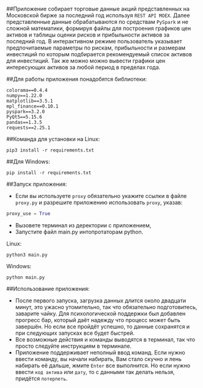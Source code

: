##Приложение собирает торговые данные акций представленных на Московской бирже за последний год используя `REST API MOEX`. Далее представленные данные обрабатываются по средствам `PySpark` и не сложной математики, формируя файлы для построения графиков цен активов и таблицы оценки рисков и прибыльности активов за последний год. В интерактивном режиме пользователь указывает предпочитаемые параметры по рискам, прибыльности и размерам инвестиций по которым подбирается рекомендуемый список активов для инвестиций. Так же можно можно вывести графики цен интересующих активов за любой период в пределах года.

##Для работы приложения понадобятся библиотеки:

```
colorama==0.4.4 
numpy==1.22.0
matplotlib==3.5.1
mpl_finance==0.10.1
pyspark==3.2.0
PyQt5==5.15.6
pandas==1.3.5
requests==2.25.1
```

##Команда для установки на Linux:

```
pip3 install -r requirements.txt
```

##Для Windows:

```
pip install -r requirements.txt
```

##Запуск приложения:

* Если вы используете `proxy` обязательно укажите ссылки в файле `proxy.py`
  и разрешите приложению использовать `proxy`, указав:

```python
proxy_use = True
```

* Вызовете терминал из деректории с приложением,
* Запустите файл main.py интопротаторам python.

Linux:
```
python3 main.py
```
Windows: 
```
python main.py
```

##Использование приложения:

* После первого запуска, загрузка данных длится около двадцати минут, это ужасно утомительно, так что обязательно подготовитесь, заварите чайку. Для психологической поддержки был добавлен прогресс бар, который даёт надежду что процесс может быть завершён. Но если все пройдёт успешно, то данные сохранятся и при следующих запусках все будет быстрей.
* Все возможные действия и команды выводятся в терминал, так что просто следуйте инструкциям в терминале.
* Приложение поддерживает неполный ввод команд. Если нужно ввести команду, вы начали набирать, Вам стало скучно и лень набирать её дальше, жмите `Enter` все выполнится. Но если нужно ввести `код актива` или `дату`, то с данными так делать нельзя, придётся `потерпеть`.





